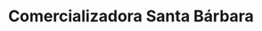 ---
title: "Comercializadora Santa Bárbara"
url: /santa-barbara/comercializadora-santa-barbara/
shop: Allgemein
---